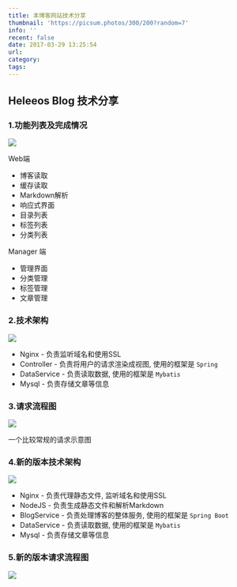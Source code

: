 ```yaml
---
title: 本博客网站技术分享
thumbnail: 'https://picsum.photos/300/200?random=7'
info: ''
recent: false
date: 2017-03-29 13:25:54
url:
category:
tags:
---
```


## Heleeos Blog 技术分享

### 1.功能列表及完成情况

![](/assets/image/blog/heleeos-blog-online-start/1.png)

Web端

- 博客读取
- 缓存读取
- Markdown解析
- 响应式界面
- 目录列表
- 标签列表
- 分类列表

Manager 端

- 管理界面
- 分类管理
- 标签管理
- 文章管理

### 2.技术架构

![](/assets/image/blog/heleeos-blog-online-start/2.png)

- Nginx - 负责监听域名和使用SSL
- Controller - 负责将用户的请求渲染成视图, 使用的框架是 `Spring`
- DataService - 负责读取数据, 使用的框架是 `Mybatis`
- Mysql - 负责存储文章等信息

### 3.请求流程图

![](/assets/image/blog/heleeos-blog-online-start/3.png)

一个比较常规的请求示意图

### 4.新的版本技术架构

![](/assets/image/blog/heleeos-blog-online-start/4.png)

- Nginx - 负责代理静态文件, 监听域名和使用SSL
- NodeJS - 负责生成静态文件和解析Markdown
- BlogService - 负责处理博客的整体服务, 使用的框架是 `Spring Boot`
- DataService - 负责读取数据, 使用的框架是 `Mybatis`
- Mysql - 负责存储文章等信息

### 5.新的版本请求流程图

![](/assets/image/blog/heleeos-blog-online-start/5.png)